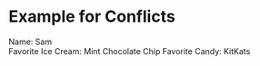 # Example for Conflicts

Name: Sam  
Favorite Ice Cream: Mint Chocolate Chip
Favorite Candy: KitKats
